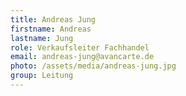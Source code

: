 ```yaml
---
title: Andreas Jung
firstname: Andreas
lastname: Jung
role: Verkaufsleiter Fachhandel
email: andreas-jung@avancarte.de
photo: /assets/media/andreas-jung.jpg
group: Leitung
---
```

